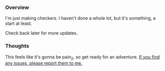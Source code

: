### Overview

I'm just making checkers. I haven't done a whole lot, but it's something, a start at least.

Check back later for more updates.

### Thoughts

This feels like it's gonna be pain<sub>2</sub>, so get ready for an adventure. [If you find any issues, please report them to me.](https://github.com/Timothy-P/Game2/issues)
